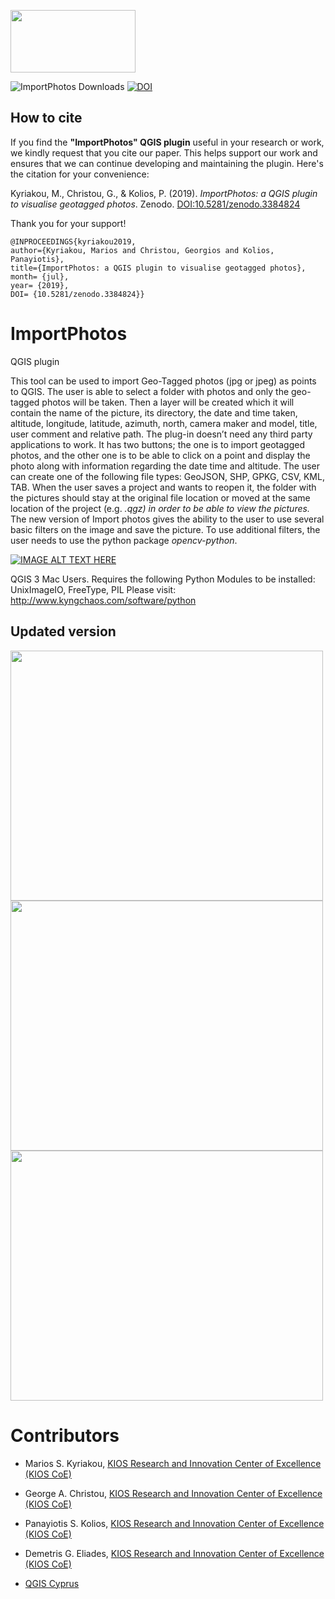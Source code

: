 ﻿<a href="http://www.kios.ucy.ac.cy"><img src="https://www.kios.ucy.ac.cy/wp-content/uploads/2021/07/Logotype-KIOS.svg" width="200" height="100"/><a>

![ImportPhotos Downloads](https://img.shields.io/badge/dynamic/json?formatter=metric&color=green&label=ImportPhotos-downloads&query=%24.ImportPhotos.downloads&url=https://raw.githubusercontent.com/Mariosmsk/qgis-plugins-downloads/main/data/plugins.json) [![DOI](https://zenodo.org/badge/DOI/10.5281/zenodo.3384824.svg)](https://doi.org/10.5281/zenodo.3384824)

## How to cite 

If you find the **"ImportPhotos" QGIS plugin** useful in your research or work, we kindly request that you cite our paper. This helps support our work and ensures that we can continue developing and maintaining the plugin. Here's the citation for your convenience:

Kyriakou, M., Christou, G., & Kolios, P. (2019). *ImportPhotos: a QGIS plugin to visualise geotagged photos*. Zenodo. [DOI:10.5281/zenodo.3384824](https://doi.org/10.5281/zenodo.3384824)

Thank you for your support!

```
@INPROCEEDINGS{kyriakou2019,
author={Kyriakou, Marios and Christou, Georgios and Kolios, Panayiotis},
title={ImportPhotos: a QGIS plugin to visualise geotagged photos},
month= {jul},
year= {2019},
DOI= {10.5281/zenodo.3384824}}
```

# ImportPhotos

QGIS plugin

This tool can be used to import Geo-Tagged photos (jpg or jpeg) as points to QGIS. The user is able to select a folder with photos and only the geo-tagged photos will be taken. Then a layer will be created which it will contain the name of the picture, its directory, the date and time taken, altitude, longitude, latitude, azimuth, north, camera maker and model, title, user comment and relative path. The plug-in doesn’t need any third party applications to work. It has two buttons; the one is to import geotagged photos, and the other one is to be able to click on a point and display the photo along with information regarding the date time and altitude. The user can create one of the following file types: GeoJSON, SHP, GPKG, CSV, KML, TAB. When the user saves a project and wants to reopen it, the folder with the pictures should stay at the original file location or moved at the same location of the project (e.g. *.qgz) in order to be able to view the pictures.* The new version of Import photos gives the ability to the user to use several basic filters on the image and save the picture. To use additional filters, the user needs to use the python package *opencv-python*.

[![IMAGE ALT TEXT HERE](https://img.youtube.com/vi/Y3R8gHJUrrk/0.jpg)](https://www.youtube.com/watch?v=Y3R8gHJUrrk)

QGIS 3
Mac Users. Requires the following Python Modules to be installed: UnixImageIO, FreeType, PIL Please visit: http://www.kyngchaos.com/software/python

## Updated version
<img src="https://raw.githubusercontent.com/KIOS-Research/ImportPhotos/v2.2/icons/edges.PNG" width="500" height="400">
<img src="https://raw.githubusercontent.com/KIOS-Research/ImportPhotos/v2.2/icons/redband.PNG" width="500" height="400">
<img src="https://raw.githubusercontent.com/KIOS-Research/ImportPhotos/v2.2/icons/example.png" width="500" height="400">

# Contributors #
* Marios S. Kyriakou, [KIOS Research and Innovation Center of Excellence (KIOS CoE)](https://www.kios.ucy.ac.cy/)
* George A. Christou, [KIOS Research and Innovation Center of Excellence (KIOS CoE)](https://www.kios.ucy.ac.cy/)
* Panayiotis S. Kolios, [KIOS Research and Innovation Center of Excellence (KIOS CoE)](https://www.kios.ucy.ac.cy/)
* Demetris G. Eliades, [KIOS Research and Innovation Center of Excellence (KIOS CoE)](https://www.kios.ucy.ac.cy/)

* [QGIS Cyprus](https://www.facebook.com/qgiscyprus/)